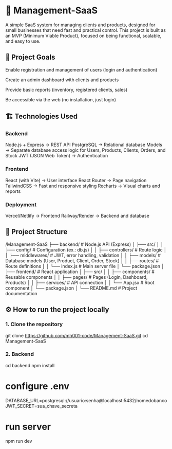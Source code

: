# 🚀 Management-SaaS
A simple SaaS system for managing clients and products, designed for small businesses that need fast and practical control. This project is built as an MVP (Minimum Viable Product), focused on being functional, scalable, and easy to use.

## 📌 Project Goals
Enable registration and management of users (login and authentication)

Create an admin dashboard with clients and products

Provide basic reports (inventory, registered clients, sales)

Be accessible via the web (no installation, just login)

## 🏗️ Technologies Used

### Backend
Node.js + Express → REST API
PostgreSQL → Relational database
Models → Separate database access logic for Users, Products, Clients, Orders, and Stock
JWT (JSON Web Token) → Authentication

### Frontend
React (with Vite) → User interface
React Router → Page navigation
TailwindCSS → Fast and responsive styling
Recharts → Visual charts and reports

### Deployment
Vercel/Netlify → Frontend
Railway/Render → Backend and database

## 📂 Project Structure
/Management-SaaS
├── backend/ # Node.js API (Express)
 │ ├── src/
 │ │ ├── config/ # Configuration (ex.: db.js)
 │ │ ├── controllers/ # Route logic
 │ │ ├── middlewares/ # JWT, error handling, validation
 │ │ ├── models/ # Database models (User, Product, Client, Order, Stock)
 │ │ ├── routes/ # Route definitions
 │ │ └── index.js # Main server file
 │ └── package.json
 │
 ├── frontend/ # React application
 │ ├── src/
 │ │ ├── components/ # Reusable components
 │ │ ├── pages/ # Pages (Login, Dashboard, Products)
 │ │ ├── services/ # API connection
 │ │ └── App.jsx # Root component
 │ └── package.json
 │
 └── README.md # Project documentation

## ⚙️ How to run the project locally

### 1. Clone the repository
git clone https://github.com/mh001-code/Management-SaaS.git
cd Management-SaaS

### 2. Backend
cd backend
npm install

# configure .env
DATABASE_URL=postgresql://usuario:senha@localhost:5432/nomedobanco
JWT_SECRET=sua_chave_secreta

# run server
npm run dev

